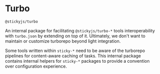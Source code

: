 # Turbo

`@stickyjs/turbo`

An internal package for facilitating `@stickyjs/turbo-*` tools interoperability with `turbo.json` by
extending on top of it. Ultimately, we don't want to maintain or customize turborepo beyond light integration.

Some tools written within `sticky-*` need to be aware of the turborepo pipelines for content-aware caching of tasks.
This internal package contains internal helpers for `sticky-*` packages to provide a convention over configuration
experience.
